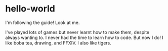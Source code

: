 # hello-world
I'm following the guide! Look at me.

I've played lots of games but never learnt how to make them, despite always wanting to. I never had the time to learn how to code. But now I do!
I like boba tea, drawing, and FFXIV. I also like tigers.
